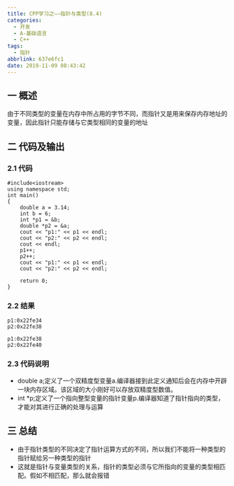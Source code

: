 ```yaml
---
title: CPP学习之——指针与类型(8.4)
categories:
  - 开发
  - A-基础语言
  - C++
tags:
  - 指针
abbrlink: 637e6fc1
date: 2019-11-09 08:43:42
---
```

## 一 概述

由于不同类型的变量在内存中所占用的字节不同，而指针又是用来保存内存地址的变量，因此指针只能存储与它类型相同的变量的地址  

<!--more-->

## 二 代码及输出

### 2.1 代码

```
#include<iostream>
using namespace std;
int main() 
{
	double a = 3.14;
	int b = 6;
	int *p1 = &b;
	double *p2 = &a;
	cout << "p1:" << p1 << endl;
	cout << "p2:" << p2 << endl;
	cout << endl;
	p1++;
	p2++;
	cout << "p1:" << p1 << endl;
	cout << "p2:" << p2 << endl;

	return 0;
}
```

### 2.2 结果

```
p1:0x22fe34
p2:0x22fe38

p1:0x22fe38
p2:0x22fe40
```

### 2.3 代码说明

* double a;定义了一个双精度型变量a.编译器接到此定义通知后会在内存中开辟一块内存区域。该区域的大小刚好可以存放双精度型数值。
* int *p;定义了一个指向整型变量的指针变量p.编译器知道了指针指向的类型，才能对其进行正确的处理与运算

## 三 总结

* 由于指针类型的不同决定了指针运算方式的不同，所以我们不能将一种类型的指针赋给另一种类型的指针
* 这就是指针与变量类型的关系，指针的类型必须与它所指向的变量的类型相匹配。假如不相匹配，那么就会报错
